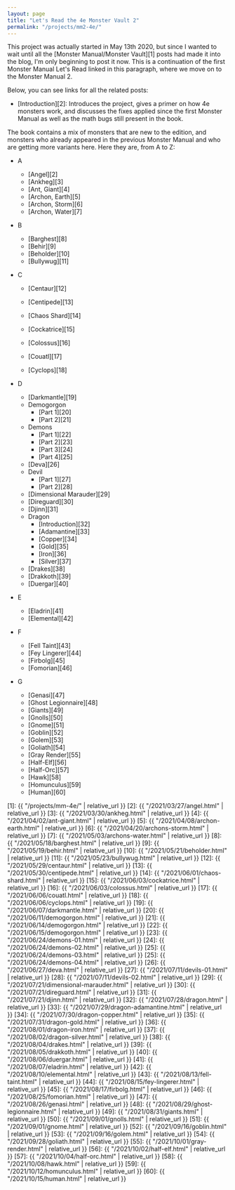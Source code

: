 ```yaml
---
layout: page
title: "Let's Read the 4e Monster Vault 2"
permalink: "/projects/mm2-4e/"
---
```


This project was actually started in May 13th 2020, but since I wanted to wait
until all the [Monster Manual/Monster Vault][1] posts had made it into the blog,
I'm only beginning to post it now. This is a continuation of the first Monster
Manual Let's Read linked in this paragraph, where we move on to the Monster
Manual 2.

Below, you can see links for all the related posts:

- [Introduction][2]: Introduces the project, gives a primer on how 4e monsters
  work, and discusses the fixes applied since the first Monster Manual as well
  as the math bugs still present in the book.


The book contains a mix of monsters that are new to the edition, and monsters
who already appeared in the previous Monster Manual and who are getting more
variants here. Here they are, from A to Z:

- A
  - [Angel][2]
  - [Ankheg][3]
  - [Ant, Giant][4]
  - [Archon, Earth][5]
  - [Archon, Storm][6]
  - [Archon, Water][7]
- B
  - [Barghest][8]
  - [Behir][9]
  - [Beholder][10]
  - [Bullywug][11]

- C
  - [Centaur][12]

  - [Centipede][13]
  - [Chaos Shard][14]
  - [Cockatrice][15]
  - [Colossus][16]
  - [Couatl][17]
  - [Cyclops][18]

- D
  - [Darkmantle][19]
  - Demogorgon
    - [Part 1][20]
    - [Part 2][21]
  - Demons
    - [Part 1][22]
    - [Part 2][23]
    - [Part 3][24]
    - [Part 4][25]
  - [Deva][26]
  - Devil
    - [Part 1][27]
    - [Part 2][28]
  - [Dimensional Marauder][29]
  - [Direguard][30]
  - [Djinn][31]
  - Dragon
    - [Introduction][32]
    - [Adamantine][33]
    - [Copper][34]
    - [Gold][35]
    - [Iron][36]
    - [Silver][37]
  - [Drakes][38]
  - [Drakkoth][39]
  - [Duergar][40]

- E
  - [Eladrin][41]
  - [Elemental][42]

- F
  - [Fell Taint][43]
  - [Fey Lingerer][44]
  - [Firbolg][45]
  - [Fomorian][46]

- G
  - [Genasi][47]
  - [Ghost Legionnaire][48]
  - [Giants][49]
  - [Gnolls][50]
  - [Gnome][51]
  - [Goblin][52]
  - [Golem][53]
  - [Goliath][54]
  - [Gray Render][55]
  - [Half-Elf][56]
  - [Half-Orc][57]
  - [Hawk][58]
  - [Homunculus][59]
  - [Human][60]


[1]: {{ "/projects/mm-4e/" | relative_url }}
[2]: {{ "/2021/03/27/angel.html" | relative_url }}
[3]: {{ "/2021/03/30/ankheg.html" | relative_url }}
[4]: {{ "/2021/04/02/ant-giant.html" | relative_url }}
[5]: {{ "/2021/04/08/archon-earth.html" | relative_url }}
[6]: {{ "/2021/04/20/archons-storm.html" | relative_url }}
[7]: {{ "/2021/05/03/archons-water.html" | relative_url }}
[8]: {{ "/2021/05/18/barghest.html" | relative_url }}
[9]: {{ "/2021/05/19/behir.html" | relative_url }}
[10]: {{ "/2021/05/21/beholder.html" | relative_url }}
[11]: {{ "/2021/05/23/bullywug.html" | relative_url }}
[12]: {{ "/2021/05/29/centaur.html" | relative_url }}
[13]: {{ "/2021/05/30/centipede.html" | relative_url }}
[14]: {{ "/2021/06/01/chaos-shard.html" | relative_url }}
[15]: {{ "/2021/06/03/cockatrice.html" | relative_url }}
[16]: {{ "/2021/06/03/colossus.html" | relative_url }}
[17]: {{ "/2021/06/06/couatl.html" | relative_url }}
[18]: {{ "/2021/06/06/cyclops.html" | relative_url }}
[19]: {{ "/2021/06/07/darkmantle.html" | relative_url }}
[20]: {{ "/2021/06/11/demogorgon.html" | relative_url }}
[21]: {{ "/2021/06/14/demogorgon.html" | relative_url }}
[22]: {{ "/2021/06/15/demogorgon.html" | relative_url }}
[23]: {{ "/2021/06/24/demons-01.html" | relative_url }}
[24]: {{ "/2021/06/24/demons-02.html" | relative_url }}
[25]: {{ "/2021/06/24/demons-03.html" | relative_url }}
[25]: {{ "/2021/06/24/demons-04.html" | relative_url }}
[26]: {{ "/2021/06/27/deva.html" | relative_url }}
[27]: {{ "/2021/07/11/devils-01.html" | relative_url }}
[28]: {{ "/2021/07/11/devils-02.html" | relative_url }}
[29]: {{ "/2021/07/21/dimensional-marauder.html" | relative_url }}
[30]: {{ "/2021/07/21/direguard.html" | relative_url }}
[31]: {{ "/2021/07/21/djinn.html" | relative_url }}
[32]: {{ "/2021/07/28/dragon.html" | relative_url }}
[33]: {{ "/2021/07/29/dragon-adamantine.html" | relative_url }}
[34]: {{ "/2021/07/30/dragon-copper.html" | relative_url }}
[35]: {{ "/2021/07/31/dragon-gold.html" | relative_url }}
[36]: {{ "/2021/08/01/dragon-iron.html" | relative_url }}
[37]: {{ "/2021/08/02/dragon-silver.html" | relative_url }}
[38]: {{ "/2021/08/04/drakes.html" | relative_url }}
[39]: {{ "/2021/08/05/drakkoth.html" | relative_url }}
[40]: {{ "/2021/08/06/duergar.html" | relative_url }}
[41]: {{ "/2021/08/07/eladrin.html" | relative_url }}
[42]: {{ "/2021/08/10/elemental.html" | relative_url }}
[43]: {{ "/2021/08/13/fell-taint.html" | relative_url }}
[44]: {{ "/2021/08/15/fey-lingerer.html" | relative_url }}
[45]: {{ "/2021/08/17/firbolg.html" | relative_url }}
[46]: {{ "/2021/08/25/fomorian.html" | relative_url }}
[47]: {{ "/2021/08/26/genasi.html" | relative_url }}
[48]: {{ "/2021/08/29/ghost-legionnaire.html" | relative_url }}
[49]: {{ "/2021/08/31/giants.html" | relative_url }}
[50]: {{ "/2021/09/01/gnolls.html" | relative_url }}
[51]: {{ "/2021/09/01/gnome.html" | relative_url }}
[52]: {{ "/2021/09/16/goblin.html" | relative_url }}
[53]: {{ "/2021/09/16/golem.html" | relative_url }}
[54]: {{ "/2021/09/28/goliath.html" | relative_url }}
[55]: {{ "/2021/10/01/gray-render.html" | relative_url }}
[56]: {{ "/2021/10/02/half-elf.html" | relative_url }}
[57]: {{ "/2021/10/04/half-orc.html" | relative_url }}
[58]: {{ "/2021/10/08/hawk.html" | relative_url }}
[59]: {{ "/2021/10/12/homunculus.html" | relative_url }}
[60]: {{ "/2021/10/15/human.html" | relative_url }}
